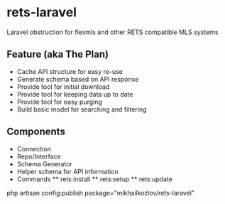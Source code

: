 rets-laravel
===

Laravel obstruction for flexmls and other RETS compatible MLS systems


## Feature (aka The Plan)
* Cache API structure for easy re-use
* Generate schema based on API response
* Provide tool for initial download
* Provide tool for keeping data up to date
* Provide tool for easy purging
* Build basic model for searching and filtering
 
## Components
* Connection
* Repo/Interface
* Schema Generator
* Helper schema for API information
* Commands
** rets:install
** rets:setup
** rets:update
 
 
 
 php artisan config:publish package="mikhailkozlov/rets-laravel"